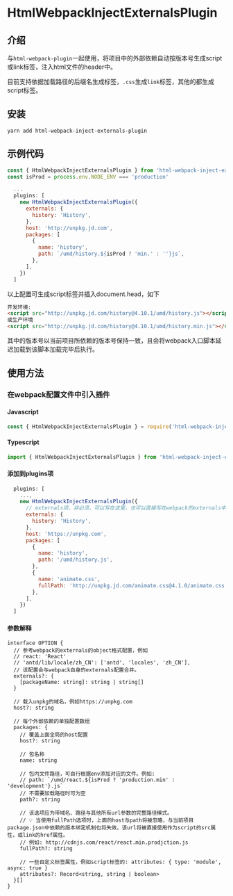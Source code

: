 # HtmlWebpackInjectExternalsPlugin

## 介绍

与`html-webpack-plugin`一起使用，将项目中的外部依赖自动按版本号生成script或link标签，注入html文件的header中。

目前支持依据加载路径的后缀名生成标签，`.css`生成`link`标签，其他的都生成script标签。

## 安装

```
yarn add html-webpack-inject-externals-plugin
```

## 示例代码

```javascript
const { HtmlWebpackInjectExternalsPlugin } from 'html-webpack-inject-externals-plugin'
const isProd = process.env.NODE_ENV === 'production'

  ...
  plugins: [
    new HtmlWebpackInjectExternalsPlugin({
      externals: {
        history: 'History',
      },
      host: 'http://unpkg.jd.com',
      packages: [
        {
          name: 'history',
          path: `/umd/history.${isProd ? 'min.' : ''}js`,
        },
      ],
    })
  ]
```

以上配置可生成script标签并插入document.head，如下

```html
开发环境:
<script src="http://unpkg.jd.com/history@4.10.1/umd/history.js"></script>
或生产环境
<script src="http://unpkg.jd.com/history@4.10.1/umd/history.min.js"></script>
```

其中的版本号以当前项目所依赖的版本号保持一致，且会将webpack入口脚本延迟加载到该脚本加载完毕后执行。

## 使用方法

### 在webpack配置文件中引入插件

#### Javascript

```javascript
const { HtmlWebpackInjectExternalsPlugin } = require('html-webpack-inject-externals-plugin')
```

#### Typescript

```typescript
import { HtmlWebpackInjectExternalsPlugin } from 'html-webpack-inject-externals-plugin'
```

#### 添加到plugins项

```javascript
  plugins: [
    ...,
    new HtmlWebpackInjectExternalsPlugin({
      // externals项，非必须，可以写在这里，也可以直接写在webpack的externals中。
      externals: {
        history: 'History',
      },
      host: 'https://unpkg.com',
      packages: [
        {
          name: 'history',
          path: '/umd/history.js',
        },
        {
          name: 'animate.css',
          fullPath: 'http://unpkg.jd.com/animate.css@4.1.0/animate.css',
        },
      ],
    })
  ]
```

#### 参数解释

```
interface OPTION {
  // 参考webpack的externals的object格式配置，例如
  // react: 'React'
  // 'antd/lib/locale/zh_CN': ['antd', 'locales', 'zh_CN'],
  // 该配置会与webpack自身的externals配置合并。
  externals?: {
    [packageName: string]: string | string[]
  }

  // 载入unpkg的域名，例如https://unpkg.com
  host?: string

  // 每个外部依赖的单独配置数组
  packages: {
    // 覆盖上面全局的host配置
    host?: string

    // 包名称
    name: string

    // 包内文件路径，可自行根据env添加对应的文件。例如:
    // path: `/umd/react.${isProd ? 'production.min' : 'development'}.js`
    // 不需要加载路径时可为空
    path?: string

    // 该选项应为带域名、路径与其他所有url参数的完整路径模式。
    // 💡 当使用fullPath选项时，上面的host与path将被忽略，与当前项目package.json中依赖的版本绑定机制也将失效，该url将被直接使用作为script的src属性，或link的href属性。
    // 例如: http://cdnjs.com/react/react.min.prodjction.js
    fullPath?: string

    // 一些自定义标签属性，例如script标签的: attributes: { type: 'module', async: true }
    attributes?: Record<string, string | boolean>
  }[]
}
```
